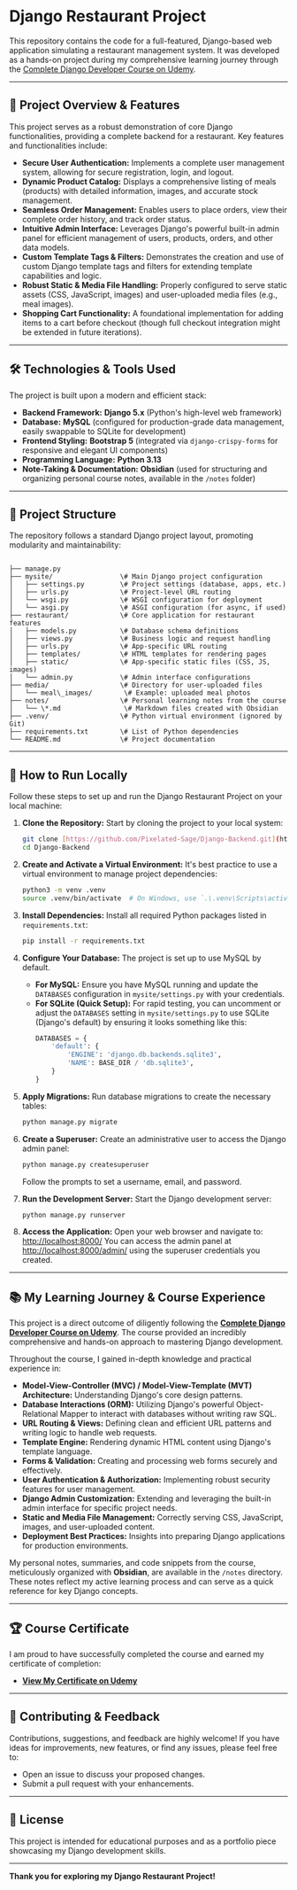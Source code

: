 # Django Restaurant Project

This repository contains the code for a full-featured, Django-based web application simulating a restaurant management system. It was developed as a hands-on project during my comprehensive learning journey through the [Complete Django Developer Course on Udemy](https://www.udemy.com/share/10cI0l3@Rdx-CHLmT5UYec43htQkefxe13nYrqvL09BSEkpITRVn-s9dzDDsAMIdcP_ty9__4w==/).

---

## 🚀 Project Overview & Features

This project serves as a robust demonstration of core Django functionalities, providing a complete backend for a restaurant. Key features and functionalities include:

* **Secure User Authentication:** Implements a complete user management system, allowing for secure registration, login, and logout.
* **Dynamic Product Catalog:** Displays a comprehensive listing of meals (products) with detailed information, images, and accurate stock management.
* **Seamless Order Management:** Enables users to place orders, view their complete order history, and track order status.
* **Intuitive Admin Interface:** Leverages Django's powerful built-in admin panel for efficient management of users, products, orders, and other data models.
* **Custom Template Tags & Filters:** Demonstrates the creation and use of custom Django template tags and filters for extending template capabilities and logic.
* **Robust Static & Media File Handling:** Properly configured to serve static assets (CSS, JavaScript, images) and user-uploaded media files (e.g., meal images).
* **Shopping Cart Functionality:** A foundational implementation for adding items to a cart before checkout (though full checkout integration might be extended in future iterations).

---

## 🛠️ Technologies & Tools Used

The project is built upon a modern and efficient stack:

* **Backend Framework:** **Django 5.x** (Python's high-level web framework)
* **Database:** **MySQL** (configured for production-grade data management, easily swappable to SQLite for development)
* **Frontend Styling:** **Bootstrap 5** (integrated via `django-crispy-forms` for responsive and elegant UI components)
* **Programming Language:** **Python 3.13**
* **Note-Taking & Documentation:** **Obsidian** (used for structuring and organizing personal course notes, available in the `/notes` folder)

---

## 📂 Project Structure

The repository follows a standard Django project layout, promoting modularity and maintainability:

```

├── manage.py
├── mysite/                 \# Main Django project configuration
│   ├── settings.py         \# Project settings (database, apps, etc.)
│   ├── urls.py             \# Project-level URL routing
│   └── wsgi.py             \# WSGI configuration for deployment
│   └── asgi.py             \# ASGI configuration (for async, if used)
├── restaurant/             \# Core application for restaurant features
│   ├── models.py           \# Database schema definitions
│   ├── views.py            \# Business logic and request handling
│   ├── urls.py             \# App-specific URL routing
│   ├── templates/          \# HTML templates for rendering pages
│   ├── static/             \# App-specific static files (CSS, JS, images)
│   └── admin.py            \# Admin interface configurations
├── media/                  \# Directory for user-uploaded files
│   └── meal\_images/        \# Example: uploaded meal photos
├── notes/                  \# Personal learning notes from the course
│   └── \*.md                \# Markdown files created with Obsidian
├── .venv/                  \# Python virtual environment (ignored by Git)
├── requirements.txt        \# List of Python dependencies
└── README.md               \# Project documentation

````

---

## 📝 How to Run Locally

Follow these steps to set up and run the Django Restaurant Project on your local machine:

1.  **Clone the Repository:**
    Start by cloning the project to your local system:
    ```bash
    git clone [https://github.com/Pixelated-Sage/Django-Backend.git](https://github.com/Pixelated-Sage/Django-Backend.git)
    cd Django-Backend
    ```

2.  **Create and Activate a Virtual Environment:**
    It's best practice to use a virtual environment to manage project dependencies:
    ```bash
    python3 -m venv .venv
    source .venv/bin/activate  # On Windows, use `.\.venv\Scripts\activate`
    ```

3.  **Install Dependencies:**
    Install all required Python packages listed in `requirements.txt`:
    ```bash
    pip install -r requirements.txt
    ```

4.  **Configure Your Database:**
    The project is set up to use MySQL by default.
    * **For MySQL:** Ensure you have MySQL running and update the `DATABASES` configuration in `mysite/settings.py` with your credentials.
    * **For SQLite (Quick Setup):** For rapid testing, you can uncomment or adjust the `DATABASES` setting in `mysite/settings.py` to use SQLite (Django's default) by ensuring it looks something like this:
        ```python
        DATABASES = {
            'default': {
                'ENGINE': 'django.db.backends.sqlite3',
                'NAME': BASE_DIR / 'db.sqlite3',
            }
        }
        ```

5.  **Apply Migrations:**
    Run database migrations to create the necessary tables:
    ```bash
    python manage.py migrate
    ```

6.  **Create a Superuser:**
    Create an administrative user to access the Django admin panel:
    ```bash
    python manage.py createsuperuser
    ```
    Follow the prompts to set a username, email, and password.

7.  **Run the Development Server:**
    Start the Django development server:
    ```bash
    python manage.py runserver
    ```

8.  **Access the Application:**
    Open your web browser and navigate to: [http://localhost:8000/](http://localhost:8000/)
    You can access the admin panel at [http://localhost:8000/admin/](http://localhost:8000/admin/) using the superuser credentials you created.

---

## 📚 My Learning Journey & Course Experience

This project is a direct outcome of diligently following the **[Complete Django Developer Course on Udemy](https://www.udemy.com/share/10cI0l3@Rdx-CHLmT5UYec43htQkefxe13nYrqvL09BSEkpITRVn-s9dzDDsAMIdcP_ty9__4w==/)**. The course provided an incredibly comprehensive and hands-on approach to mastering Django development.

Throughout the course, I gained in-depth knowledge and practical experience in:

* **Model-View-Controller (MVC) / Model-View-Template (MVT) Architecture:** Understanding Django's core design patterns.
* **Database Interactions (ORM):** Utilizing Django's powerful Object-Relational Mapper to interact with databases without writing raw SQL.
* **URL Routing & Views:** Defining clean and efficient URL patterns and writing logic to handle web requests.
* **Template Engine:** Rendering dynamic HTML content using Django's template language.
* **Forms & Validation:** Creating and processing web forms securely and effectively.
* **User Authentication & Authorization:** Implementing robust security features for user management.
* **Django Admin Customization:** Extending and leveraging the built-in admin interface for specific project needs.
* **Static and Media File Management:** Correctly serving CSS, JavaScript, images, and user-uploaded content.
* **Deployment Best Practices:** Insights into preparing Django applications for production environments.

My personal notes, summaries, and code snippets from the course, meticulously organized with **Obsidian**, are available in the `/notes` directory. These notes reflect my active learning process and can serve as a quick reference for key Django concepts.

---

## 🏆 Course Certificate

I am proud to have successfully completed the course and earned my certificate of completion:

* **[View My Certificate on Udemy](https://www.udemy.com/certificate/UC-70b96f64-2c4e-4f19-b81a-6b4f8ea357d8/)**

---

## 🤝 Contributing & Feedback

Contributions, suggestions, and feedback are highly welcome! If you have ideas for improvements, new features, or find any issues, please feel free to:

* Open an issue to discuss your proposed changes.
* Submit a pull request with your enhancements.

---

## 📄 License

This project is intended for educational purposes and as a portfolio piece showcasing my Django development skills.

---

**Thank you for exploring my Django Restaurant Project!**
